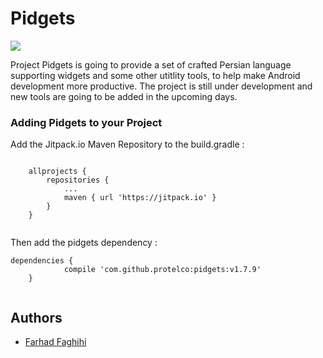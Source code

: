 # Pidgets

[![](https://jitpack.io/v/protelco/pidgets.svg)](https://jitpack.io/#protelco/pidgets)

Project Pidgets is going to provide a set of crafted Persian language supporting widgets and some other utitlity tools, to help make Android development more productive. The project is still under development and new tools are going to be added in the upcoming days.

### Adding Pidgets to your Project

Add the Jitpack.io Maven Repository to the build.gradle :

```

	allprojects {
		repositories {
			...
			maven { url 'https://jitpack.io' }
		}
	}
  
```

Then add the pidgets dependency :

```
dependencies {
	        compile 'com.github.protelco:pidgets:v1.7.9'
	}
  
```

## Authors

* [Farhad Faghihi](https://github.com/farhadfaghihi)

